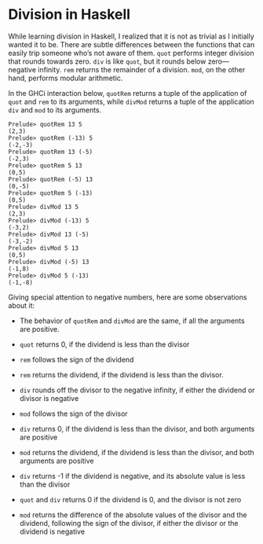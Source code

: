Division in Haskell
===================

While learning division in Haskell, I realized that it is not as trivial as I initially wanted it to
be. There are subtle differences between the functions that can easily trip someone who’s not aware
of them. `quot` performs integer division that rounds towards zero. `div` is like `quot`, but it
rounds below zero—negative infinity. `rem` returns the remainder of a division. `mod`, on the other
hand, performs modular arithmetic.

In the GHCi interaction below, `quotRem` returns a tuple of the application of `quot` and `rem` to its
arguments, while `divMod` returns a tuple of the application `div` and `mod` to its arguments.

```
Prelude> quotRem 13 5
(2,3)
Prelude> quotRem (-13) 5
(-2,-3)
Prelude> quotRem 13 (-5)
(-2,3)
Prelude> quotRem 5 13
(0,5)
Prelude> quotRem (-5) 13
(0,-5)
Prelude> quotRem 5 (-13)
(0,5)
Prelude> divMod 13 5
(2,3)
Prelude> divMod (-13) 5
(-3,2)
Prelude> divMod 13 (-5)
(-3,-2)
Prelude> divMod 5 13
(0,5)
Prelude> divMod (-5) 13
(-1,8)
Prelude> divMod 5 (-13)
(-1,-8)
```

Giving special attention to negative numbers, here are some observations about it:

- The behavior of `quotRem` and `divMod` are the same, if all the arguments are positive.

- `quot` returns 0, if the dividend is less than the divisor

- `rem` follows the sign of the dividend

- `rem` returns the dividend, if the dividend is less than the divisor.

- `div` rounds off the divisor to the negative infinity, if either the dividend or divisor is
  negative

- `mod` follows the sign of the divisor

- `div` returns 0, if the dividend is less than the divisor, and both arguments are positive

- `mod` returns the dividend, if the dividend is less than the divisor, and both arguments are
  positive

- `div` returns -1 if the dividend is negative, and its absolute value is less than the divisor

- `quot` and `div` returns 0 if the dividend is 0, and the divisor is not zero

- `mod` returns the difference of the absolute values of the divisor and the dividend, following the
  sign of the divisor, if either the divisor or the dividend is negative
